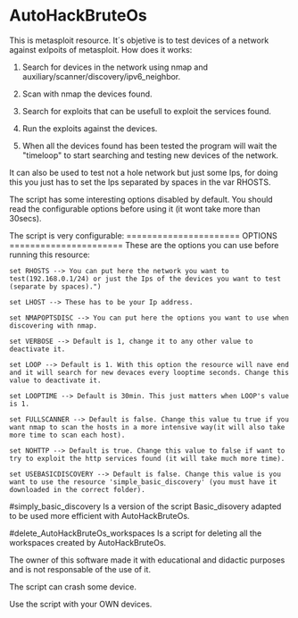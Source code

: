 # AutoHackBruteOs
This is metasploit resource. It´s objetive is to test devices of a network against exlpoits of metasploit.
How does it works:

1) Search for devices in the network using nmap and auxiliary/scanner/discovery/ipv6_neighbor.

2) Scan with nmap the devices found.

3) Search for exploits that can be usefull to exploit the services found.

4) Run the exploits against the devices.

5) When all the devices found has been tested the program will wait the "timeloop" to start searching and testing new devices of the network.

It can also be used to test not a hole network but just some Ips, for doing this you just has to set the Ips separated by spaces in the var RHOSTS.

The script has some interesting options disabled by default. You should read the configurable options before using it (it wont take more than 30secs).


The script is very configurable:
====================== OPTIONS ======================
These are the options you can use before running this resource:
	
	set RHOSTS --> You can put here the network you want to test(192.168.0.1/24) or just the Ips of the devices you want to test (separate by spaces).")
	
	set LHOST --> These has to be your Ip address.
	
	set NMAPOPTSDISC --> You can put here the options you want to use when discovering with nmap.
	
	set VERBOSE --> Default is 1, change it to any other value to deactivate it.
	
	set LOOP --> Default is 1. With this option the resource will nave end and it will search for new devaces every looptime seconds. Change this value to deactivate it.
  	
  	set LOOPTIME --> Default is 30min. This just matters when LOOP's value is 1.
	
	set FULLSCANNER --> Default is false. Change this value tu true if you want nmap to scan the hosts in a more intensive way(it will also take more time to scan each host).
	
	set NOHTTP --> Default is true. Change this value to false if want to try to exploit the http services found (it will take much more time).
	
	set USEBASICDISCOVERY --> Default is false. Change this value is you want to use the resource 'simple_basic_discovery' (you must have it downloaded in the correct folder).


#simply_basic_discovery 
Is a version of the script Basic_disovery adapted to be used more efficient with AutoHackBruteOs.

#delete_AutoHackBruteOs_workspaces
Is a script for deleting all the workspaces created by AutoHackBruteOs.



The owner of this software made it with educational and didactic purposes and is not responsable of the use of it.

The script can crash some device.

Use the script with your OWN devices.
